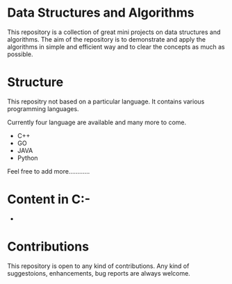 # Data Structures and Algorithms 
This repository is a collection of great mini projects on data structures and algorithms. The aim of the repository is to demonstrate and apply the algorithms in simple and efficient way and to clear the concepts as much as possible.

# Structure
This repositry not based on a particular language. It contains various programming languages. 

Currently four language are available and many more to come.
* C++
* GO
* JAVA
* Python

Feel free to add more............

# Content in C:-
*










# Contributions
This repository is open to any kind of contributions. Any kind of suggestoions, enhancements, bug reports are always welcome. 

